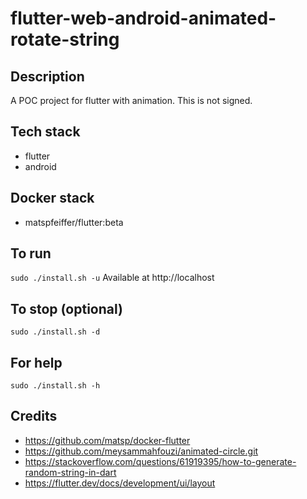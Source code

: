 # flutter-web-android-animated-rotate-string

## Description
A POC project for flutter with animation.
This is not signed.

## Tech stack
- flutter
- android

## Docker stack
- matspfeiffer/flutter:beta

## To run
`sudo ./install.sh -u`
Available at http://localhost

## To stop (optional)
`sudo ./install.sh -d`

## For help
`sudo ./install.sh -h`

## Credits
- https://github.com/matsp/docker-flutter
- https://github.com/meysammahfouzi/animated-circle.git
- https://stackoverflow.com/questions/61919395/how-to-generate-random-string-in-dart
- https://flutter.dev/docs/development/ui/layout
